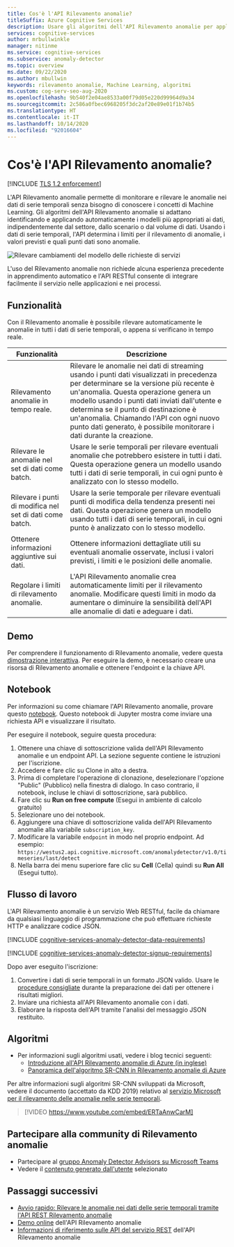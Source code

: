 ```yaml
---
title: Cos'è l'API Rilevamento anomalie?
titleSuffix: Azure Cognitive Services
description: Usare gli algoritmi dell'API Rilevamento anomalie per applicare il rilevamento anomalie nei dati di serie temporali.
services: cognitive-services
author: mrbullwinkle
manager: nitinme
ms.service: cognitive-services
ms.subservice: anomaly-detector
ms.topic: overview
ms.date: 09/22/2020
ms.author: mbullwin
keywords: rilevamento anomalie, Machine Learning, algoritmi
ms.custom: cog-serv-seo-aug-2020
ms.openlocfilehash: 9b540f2e04ae8533a00f79d05e220d99964d9a34
ms.sourcegitcommit: 2c586a0fbec6968205f3dc2af20e89e01f1b74b5
ms.translationtype: HT
ms.contentlocale: it-IT
ms.lasthandoff: 10/14/2020
ms.locfileid: "92016604"
---
```

# <a name="what-is-the-anomaly-detector-api"></a>Cos'è l'API Rilevamento anomalie?

[!INCLUDE [TLS 1.2 enforcement](../../../includes/cognitive-services-tls-announcement.md)]

L'API Rilevamento anomalie permette di monitorare e rilevare le anomalie nei dati di serie temporali senza bisogno di conoscere i concetti di Machine Learning. Gli algoritmi dell'API Rilevamento anomalie si adattano identificando e applicando automaticamente i modelli più appropriati ai dati, indipendentemente dal settore, dallo scenario o dal volume di dati. Usando i dati di serie temporali, l'API determina i limiti per il rilevamento di anomalie, i valori previsti e quali punti dati sono anomalie.

![Rilevare cambiamenti del modello delle richieste di servizi](./media/anomaly_detection2.png)

L'uso del Rilevamento anomalie non richiede alcuna esperienza precedente in apprendimento automatico e l'API RESTful consente di integrare facilmente il servizio nelle applicazioni e nei processi.

## <a name="features"></a>Funzionalità

Con il Rilevamento anomalie è possibile rilevare automaticamente le anomalie in tutti i dati di serie temporali, o appena si verificano in tempo reale.

|Funzionalità  |Descrizione  |
|---------|---------|
|Rilevamento anomalie in tempo reale. | Rilevare le anomalie nei dati di streaming usando i punti dati visualizzati in precedenza per determinare se la versione più recente è un'anomalia. Questa operazione genera un modello usando i punti dati inviati dall'utente e determina se il punto di destinazione è un'anomalia. Chiamando l'API con ogni nuovo punto dati generato, è possibile monitorare i dati durante la creazione. |
|Rilevare le anomalie nel set di dati come batch. | Usare le serie temporali per rilevare eventuali anomalie che potrebbero esistere in tutti i dati. Questa operazione genera un modello usando tutti i dati di serie temporali, in cui ogni punto è analizzato con lo stesso modello.         |
|Rilevare i punti di modifica nel set di dati come batch. | Usare la serie temporale per rilevare eventuali punti di modifica della tendenza presenti nei dati. Questa operazione genera un modello usando tutti i dati di serie temporali, in cui ogni punto è analizzato con lo stesso modello.    |
| Ottenere informazioni aggiuntive sui dati. | Ottenere informazioni dettagliate utili su eventuali anomalie osservate, inclusi i valori previsti, i limiti e le posizioni delle anomalie. |
| Regolare i limiti di rilevamento anomalie. | L'API Rilevamento anomalie crea automaticamente limiti per il rilevamento anomalie. Modificare questi limiti in modo da aumentare o diminuire la sensibilità dell'API alle anomalie di dati e adeguare i dati. |

## <a name="demo"></a>Demo

Per comprendere il funzionamento di Rilevamento anomalie, vedere questa [dimostrazione interattiva](https://aka.ms/adDemo).
Per eseguire la demo, è necessario creare una risorsa di Rilevamento anomalie e ottenere l'endpoint e la chiave API.

## <a name="notebook"></a>Notebook

Per informazioni su come chiamare l'API Rilevamento anomalie, provare questo [notebook](https://aka.ms/adNotebook). Questo notebook di Jupyter mostra come inviare una richiesta API e visualizzare il risultato.

Per eseguire il notebook, seguire questa procedura:

1. Ottenere una chiave di sottoscrizione valida dell'API Rilevamento anomalie e un endpoint API. La sezione seguente contiene le istruzioni per l'iscrizione.
1. Accedere e fare clic su Clone in alto a destra.
1. Prima di completare l'operazione di clonazione, deselezionare l'opzione "Public" (Pubblico) nella finestra di dialogo. In caso contrario, il notebook, incluse le chiavi di sottoscrizione, sarà pubblico.
1. Fare clic su **Run on free compute** (Esegui in ambiente di calcolo gratuito)
1. Selezionare uno dei notebook.
1. Aggiungere una chiave di sottoscrizione valida dell'API Rilevamento anomalie alla variabile `subscription_key`.
1. Modificare la variabile `endpoint` in modo nel proprio endpoint. Ad esempio: `https://westus2.api.cognitive.microsoft.com/anomalydetector/v1.0/timeseries/last/detect`
1. Nella barra dei menu superiore fare clic su **Cell** (Cella) quindi su **Run All** (Esegui tutto).

## <a name="workflow"></a>Flusso di lavoro

L'API Rilevamento anomalie è un servizio Web RESTful, facile da chiamare da qualsiasi linguaggio di programmazione che può effettuare richieste HTTP e analizzare codice JSON.

[!INCLUDE [cognitive-services-anomaly-detector-data-requirements](../../../includes/cognitive-services-anomaly-detector-data-requirements.md)]

[!INCLUDE [cognitive-services-anomaly-detector-signup-requirements](../../../includes/cognitive-services-anomaly-detector-signup-requirements.md)]

Dopo aver eseguito l'iscrizione:

1. Convertire i dati di serie temporali in un formato JSON valido. Usare le [procedure consigliate](concepts/anomaly-detection-best-practices.md) durante la preparazione dei dati per ottenere i risultati migliori.
1. Inviare una richiesta all'API Rilevamento anomalie con i dati.
1. Elaborare la risposta dell'API tramite l'analisi del messaggio JSON restituito.

## <a name="algorithms"></a>Algoritmi

* Per informazioni sugli algoritmi usati, vedere i blog tecnici seguenti:
    * [Introduzione all'API Rilevamento anomalie di Azure (in inglese)](https://techcommunity.microsoft.com/t5/AI-Customer-Engineering-Team/Introducing-Azure-Anomaly-Detector-API/ba-p/490162)
    * [Panoramica dell'algoritmo SR-CNN in Rilevamento anomalie di Azure](https://techcommunity.microsoft.com/t5/AI-Customer-Engineering-Team/Overview-of-SR-CNN-algorithm-in-Azure-Anomaly-Detector/ba-p/982798)

Per altre informazioni sugli algoritmi SR-CNN sviluppati da Microsoft, vedere il documento (accettato da KDD 2019) relativo al [servizio Microsoft per il rilevamento delle anomalie nelle serie temporali](https://arxiv.org/abs/1906.03821).


> [!VIDEO https://www.youtube.com/embed/ERTaAnwCarM]

## <a name="join-the-anomaly-detector-community"></a>Partecipare alla community di Rilevamento anomalie

* Partecipare al [gruppo Anomaly Detector Advisors su Microsoft Teams](https://aka.ms/AdAdvisorsJoin)
* Vedere il [contenuto generato dall'utente](user-generated-content.md) selezionato

## <a name="next-steps"></a>Passaggi successivi

* [Avvio rapido: Rilevare le anomalie nei dati delle serie temporali tramite l'API REST Rilevamento anomalie](quickstarts/detect-data-anomalies-csharp.md)
* [Demo online](https://notebooks.azure.com/AzureAnomalyDetection/projects/anomalydetector) dell'API Rilevamento anomalie
* [Informazioni di riferimento sulle API del servizio REST](https://aka.ms/anomaly-detector-rest-api-ref) dell'API Rilevamento anomalie
